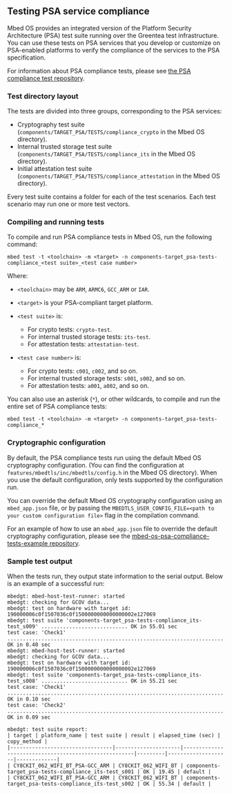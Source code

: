 <h2 id="psa-compliance-port">Testing PSA service compliance</h2>

Mbed OS provides an integrated version of the Platform Security Architecture (PSA) test suite running over the Greentea test infrastructure. You can use these tests on PSA services that you develop or customize on PSA-enabled platforms to verify the compliance of the services to the PSA specification.

For information about PSA compliance tests, please see [the PSA compliance test repository](https://github.com/ARM-software/psa-arch-tests).

### Test directory layout

The tests are divided into three groups, corresponding to the PSA services:

- Cryptography test suite (`components/TARGET_PSA/TESTS/compliance_crypto` in the Mbed OS directory).
- Internal trusted storage test suite (`components/TARGET_PSA/TESTS/compliance_its` in the Mbed OS directory).
- Initial attestation test suite (`components/TARGET_PSA/TESTS/compliance_attestation` in the Mbed OS directory).

Every test suite contains a folder for each of the test scenarios. Each test scenario may run one or more test vectors.

### Compiling and running tests

To compile and run PSA compliance tests in Mbed OS, run the following command:

```
mbed test -t <toolchain> -m <target> -n components-target_psa-tests-compliance_<test suite>_<test case number>
```
Where:

- `<toolchain>` may be `ARM`, `ARMC6`, `GCC_ARM` or `IAR`.

- `<target>` is your PSA-compliant target platform.

- `<test suite>` is:
   - For crypto tests: `crypto-test`.
   - For internal trusted storage tests: `its-test`.
   - For attestation tests: `attestation-test`.

- `<test case number>` is:
   - For crypto tests: `c001`, `c002`, and so on.
   - For internal trusted storage tests: `s001`, `s002`, and so on.
   - For attestation tests: `a001`, `a002`, and so on.

You can also use an asterisk (`*`), or other wildcards, to compile and run the entire set of PSA compliance tests:

```
mbed test -t <toolchain> -m <target> -n components-target_psa-tests-compliance_*
```

### Cryptographic configuration

By default, the PSA compliance tests run using the default Mbed OS cryptography configuration. (You can find the configuration at `features/mbedtls/inc/mbedtls/config.h` in the Mbed OS directory). When you use the default configuration, only tests supported by the configuration run.

You can override the default Mbed OS cryptography configuration using an `mbed_app.json` file, or by passing the `MBEDTLS_USER_CONFIG_FILE=<path to your custom configuration file>` flag in the compilation command.

For an example of how to use an `mbed_app.json` file to override the default cryptography configuration, please see the [mbed-os-psa-compliance-tests-example repository](https://github.com/ARMmbed/mbed-os-psa-compliance-tests-example).

### Sample test output

When the tests run, they output state information to the serial output. Below is an example of a successful run:

```
mbedgt: mbed-host-test-runner: started
mbedgt: checking for GCOV data...
mbedgt: test on hardware with target id: 190000006c0f1507036c0f1500000000000000002e127069
mbedgt: test suite 'components-target_psa-tests-compliance_its-test_s009' ............................ OK in 55.01 sec
test case: 'Check1' .......................................................................... OK in 0.40 sec
mbedgt: mbed-host-test-runner: started
mbedgt: checking for GCOV data...
mbedgt: test on hardware with target id: 190000006c0f1507036c0f1500000000000000002e127069
mbedgt: test suite 'components-target_psa-tests-compliance_its-test_s008' ............................ OK in 55.21 sec
test case: 'Check1' .......................................................................... OK in 0.10 sec
test case: 'Check2' .......................................................................... OK in 0.09 sec

mbedgt: test suite report:
| target | platform_name | test suite | result | elapsed_time (sec) | copy_method |
|---------------------------------|---------------------|------------------------------------------------------|---------|--------------------|-------------|
| CY8CKIT_062_WIFI_BT_PSA-GCC_ARM | CY8CKIT_062_WIFI_BT | components-target_psa-tests-compliance_its-test_s001 | OK | 19.45 | default |
| CY8CKIT_062_WIFI_BT_PSA-GCC_ARM | CY8CKIT_062_WIFI_BT | components-target_psa-tests-compliance_its-test_s002 | OK | 55.34 | default |
```
